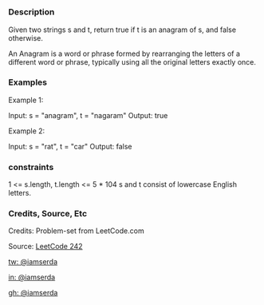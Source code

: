 # 

### Description

Given two strings s and t, return true if t is an anagram of s, and false otherwise.

An Anagram is a word or phrase formed by rearranging the letters of a different word or phrase, typically using all the original letters exactly once.

### Examples
Example 1:

Input: s = "anagram", t = "nagaram"
Output: true

Example 2:

Input: s = "rat", t = "car"
Output: false

### constraints

1 <= s.length, t.length <= 5 * 104
s and t consist of lowercase English letters.

### Credits, Source, Etc

Credits: Problem-set from LeetCode.com

Source: [LeetCode 242](https://leetcode.com/problems/valid-anagram/description/)

[tw: @iamserda](https://twitter.com/iamserda)

[in: @iamserda](https://linkedin.com/in/iamserda)

[gh: @iamserda](https://github.com/iamserda)
